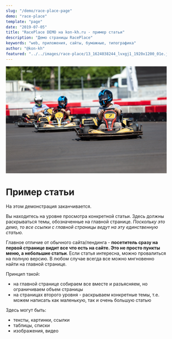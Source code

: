```yaml
---
slug: "/demo/race-place-page"
demo: "race-place"
template: "page"
date: "2019-07-05"
title: "RacePlace DEMO на kon-kh.ru - пример статьи"
description: "Демо страницы RacePlace"
keywords: "web, приложения, сайты, бумажные, типографика"
author: "@kon-kh"
featured: "../../images/race-place/13_1624038244_lvxgj1_1920x1200_01e.jpeg"
---
```


![Можно как угодно подписывать изображения](../../images/race-place/13_1624038244_lvxgj1_1920x1200_01e.jpeg)

# Пример статьи
На этом демонстрация заканчивается.

Вы находитесь на уровне просмотра конкретной статьи.
Здесь должны раскрываться темы, обозначенные на главной странице.
*Поскольку это демо, то все ссылки с главной страницы ведут на эту единственную статью.*

Главное отличие от обычного сайта/лендинга - **посетитель сразу на первой странице видит все что есть на сайте.
Это не просто пункты меню, а небольшие статьи**.
Если статья интересна, можно провалиться на полную версию.
В любом случае всегда все можно мнгновенно найти на главной странице.

Принцип такой:
- на главной странице собираем все вместе и разъясняем, но ограничиваем объем страницы
- на страницах второго уровня - раскрываем конкретные темы, т.е. можем написать как маленькую, так и очень большую статью

Здесь могут быть:
- тексты, картинки, ссылки
- таблицы, списки
- изображения, видео

